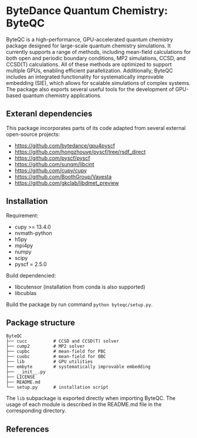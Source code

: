 # ByteDance Quantum Chemistry: ByteQC

ByteQC is a high-performance, GPU-accelerated quantum chemistry package designed for large-scale quantum chemistry simulations. It currently supports a range of methods, including mean-field calculations for both open and periodic boundary conditions, MP2 simulations, CCSD, and CCSD(T) calculations. All of these methods are optimized to support multiple GPUs, enabling efficient parallelization.
Additionally, ByteQC includes an integrated functionality for systematically improvable embedding (SIE), which allows for scalable simulations of complex systems. The package also exports several useful tools for the development of GPU-based quantum chemistry applications.

## Exteranl dependencies

This package incorporates parts of its code adapted from several external open-source projects:

* https://github.com/bytedance/gpu4pyscf
* https://github.com/hongzhouye/pyscf/tree/rsdf_direct
* https://github.com/pyscf/pyscf
* https://github.com/sunqm/libcint
* https://github.com/cupy/cupy
* https://github.com/BoothGroup/Vayesta
* https://github.com/gkclab/libdmet_preview

## Installation

Requirement:

- cupy >= 13.4.0
- nvmath-python
- h5py
- mpi4py
- numpy
- scipy
- pyscf = 2.5.0

Build dependencied:

- libcutensor (installation from conda is also supported)
- libcublas

Build the package by run command `python byteqc/setup.py`.

## Package structure

```plaintext
ByteQC
├── cucc          # CCSD and CCSD(T) solver
├── cump2         # MP2 solver
├── cupbc         # mean-field for PBC
├── cuobc         # mean-field for OBC
├── lib           # GPU utilities
├── embyte        # systematically improvable embedding
├── __init__.py
├── LICENSE
├── README.md
└── setup.py      # installation script
```
The `lib` subpackage is exported directly when importing ByteQC. The usage of each module is described in the README.md file in the corresponding directory.

## References

```latex
```
